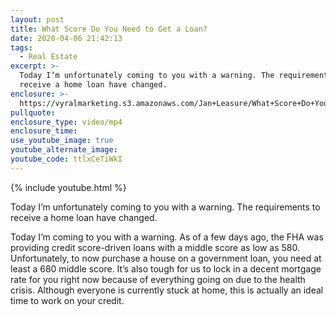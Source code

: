 ```yaml
---
layout: post
title: What Score Do You Need to Get a Loan?
date: 2020-04-06 21:42:13
tags:
  - Real Estate
excerpt: >-
  Today I’m unfortunately coming to you with a warning. The requirements to
  receive a home loan have changed.
enclosure: >-
  https://vyralmarketing.s3.amazonaws.com/Jan+Leasure/What+Score+Do+You+Need+to+Get+a+Loan_.mp4
pullquote:
enclosure_type: video/mp4
enclosure_time:
use_youtube_image: true
youtube_alternate_image:
youtube_code: ttlxCeTiWkI
---
```


{% include youtube.html %}

Today I’m unfortunately coming to you with a warning. The requirements to receive a home loan have changed.

Today I’m coming to you with a warning. As of a few days ago, the FHA was providing credit score-driven loans with a middle score as low as 580. Unfortunately, to now purchase a house on a government loan, you need at least a 680 middle score. It’s also tough for us to lock in a decent mortgage rate for you right now because of everything going on due to the health crisis. Although everyone is currently stuck at home, this is actually an ideal time to work on your credit.

&nbsp;